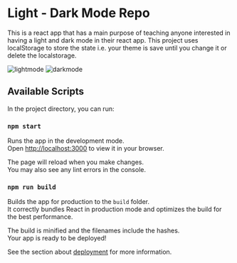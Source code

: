 # Light - Dark Mode Repo

This is a react app that has a main purpose of teaching anyone interested in having a light and dark mode in their react app. This project uses localStorage to store the state i.e. your theme is save until you change it or delete the localstorage. 

![lightmode](https://user-images.githubusercontent.com/16195731/170721362-9337bc31-e85e-468b-b26f-ca22033adc1e.jpg)
![darkmode](https://user-images.githubusercontent.com/16195731/170721412-19821f6a-241d-4ce3-9376-b65854dabf94.jpg)



## Available Scripts

In the project directory, you can run:

### `npm start`

Runs the app in the development mode.\
Open [http://localhost:3000](http://localhost:3000) to view it in your browser.

The page will reload when you make changes.\
You may also see any lint errors in the console.


### `npm run build`

Builds the app for production to the `build` folder.\
It correctly bundles React in production mode and optimizes the build for the best performance.

The build is minified and the filenames include the hashes.\
Your app is ready to be deployed!

See the section about [deployment](https://facebook.github.io/create-react-app/docs/deployment) for more information.
